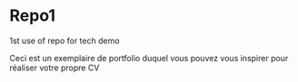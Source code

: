 # Repo1
1st use of repo for tech demo

Ceci est un exemplaire de portfolio duquel vous pouvez vous inspirer pour réaliser votre propre CV 

